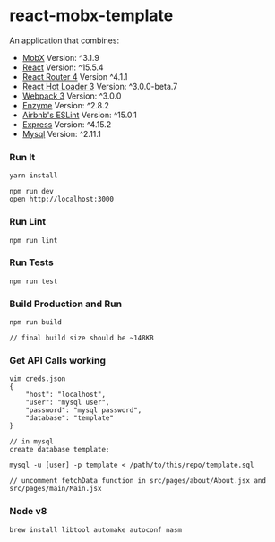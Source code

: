 react-mobx-template
=====================

An application that combines:

* [MobX](https://mobxjs.github.io/mobx) Version: ^3.1.9
* [React](https://facebook.github.io/react) Version: ^15.5.4
* [React Router 4](https://github.com/ReactTraining/react-router) Version ^4.1.1
* [React Hot Loader 3](https://github.com/gaearon/react-hot-boilerplate/pull/61) Version: ^3.0.0-beta.7
* [Webpack 3](https://github.com/webpack/webpack.js.org) Version: ^3.0.0
* [Enzyme](https://github.com/airbnb/enzyme) Version: ^2.8.2
* [Airbnb's ESLint](https://github.com/airbnb/javascript) Version: ^15.0.1
* [Express](https://expressjs.com/) Version: ^4.15.2
* [Mysql](https://github.com/mysqljs/mysql) Version: ^2.11.1

### Run It

```
yarn install

npm run dev
open http://localhost:3000
```

### Run Lint
```
npm run lint
```

### Run Tests
```
npm run test
```

### Build Production and Run
```
npm run build

// final build size should be ~148KB
```

### Get API Calls working
```
vim creds.json
{
	"host": "localhost",
	"user": "mysql user",
	"password": "mysql password",
	"database": "template"
}

// in mysql
create database template;

mysql -u [user] -p template < /path/to/this/repo/template.sql

// uncomment fetchData function in src/pages/about/About.jsx and src/pages/main/Main.jsx

```

### Node v8
```
brew install libtool automake autoconf nasm
```
